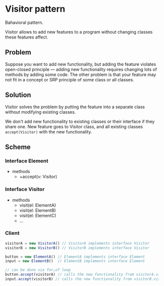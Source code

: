 # Visitor pattern

Bahavioral pattern.

Visitor allows to add new features to a program without changing classes these features affect.

## Problem

Suppose you want to add new functionality, but adding the feature violates open-closed principle — adding new functionality requires changing lots of methods by adding some code. The other problem is that your feature may not fit in a concept or SRP principle of some class or all classes.

## Solution

Visitor solves the problem by putting the feature into a separate class without modifying existing classes.

We don't add new functionality to existing classes or their interface if they share one.
New feature goes to Visitor class, and all existing classes `accept(Visitor)` with the new functionality.

## Scheme

### Interface Element

- methods
  - +accept(v: Visitor)

### Interface Visitor

- methods
  - visit(el: ElementA)
  - visit(el: ElementB)
  - visit(el: ElementC)
  - …

### Client

```javaScript
visitorA = new VisitorA() // VisitorA implements interface Visitor
visitorB = new VisitorB() // VisitorB implements interface Visitor

button = new ElementA() // ElementA implements interface Element
input = new ElementB()  // ElementB implements interface Element

// can be done via for…of loop
button.accept(visitorA) // calls the new functionality from visitorA.visit(b: Button)
input.accept(visitorB) // calls the new functionality from visitorB.visit(i: input)
```
